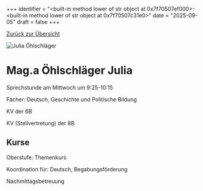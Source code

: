
+++
identifier = "<built-in method lower of str object at 0x7f70507ef000>-<built-in method lower of str object at 0x7f70507c31e0>"
date = "2025-09-05"
draft = false
+++

 [Zurück zur Übersicht](/schule/lehrpersonal/)

<div class="row">
<div class="column">
<img src="/images/personal/Öhlschläger.jpg" alt="Julia Öhlschläger"> 
</div>
<div class="column">

# Mag.a Öhlschläger Julia 

Sprechstunde am Mittwoch um 9:25-10:15

Fächer: Deutsch,  Geschichte und Politische Bildung

KV der 6B

KV (Stellvertretung) der 8B

## Kurse



Oberstufe: Themenkurs

Koordination für: Deutsch, Begabungsförderung

Nachmittagsbetreuung

</div>
</div> 

